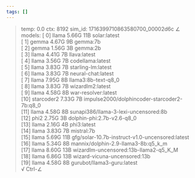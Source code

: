 ```yaml
---
tags: []
---
```

> temp: 0.0 ctx: 8192 sim_id: 1716399710863580700_00002d6c
∠ models:
 [ 0]        llama 5.66G 11B          solar:latest                                         
 [ 1]        gemma 4.67G 9B           gemma:7b                                             
 [ 2]        gemma 1.56G 3B           gemma:2b                                             
 [ 3]        llama 4.41G 7B           llava:latest                                         
 [ 4]        llama 3.56G 7B           codellama:latest                                     
 [ 5]        llama 3.83G 7B           starling-lm:latest                                   
 [ 6]        llama 3.83G 7B           neural-chat:latest                                   
 [ 7]        llama 7.95G 8B           llama3:8b-text-q8_0                                  
 [ 8]        llama 3.83G 7B           wizardlm2:latest                                     
 [ 9]        llama 4.58G 8B           war-resolver:latest                                  
 [10]   starcoder2 7.33G 7B           impulse2000/dolphincoder-starcoder2-7b:q8_0          
 [11]        llama 4.58G 8B           sunapi386/llama-3-lexi-uncensored:8b                 
 [12]         phi2 2.75G 3B           dolphin-phi:2.7b-v2.6-q8_0                           
 [13]        llama 2.16G 4B           phi3:latest                                          
 [14]        llama 3.83G 7B           mistral:7b                                           
 [15]        llama 5.69G 11B          gfg/solar-10.7b-instruct-v1.0-uncensored:latest      
 [16]        llama 5.34G 8B           mannix/dolphin-2.9-llama3-8b:q5_k_m                  
 [17]        llama 8.60G 13B          wizardlm-uncensored:13b-llama2-q5_K_M                
 [18]        llama 6.86G 13B          wizard-vicuna-uncensored:13b                         
 [19]        llama 4.58G 8B           gurubot/llama3-guru:latest                           
√ Ctrl-∠
